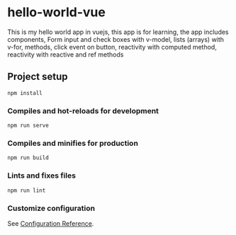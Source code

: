 # hello-world-vue
This is my hello world app in vuejs, this app is for learning, the app includes components,  Form input and check boxes with v-model, lists (arrays) with v-for, methods, click event on button, reactivity with computed method, reactivity with reactive and ref methods

## Project setup
```
npm install
```

### Compiles and hot-reloads for development
```
npm run serve
```

### Compiles and minifies for production
```
npm run build
```

### Lints and fixes files
```
npm run lint
```

### Customize configuration
See [Configuration Reference](https://cli.vuejs.org/config/).
